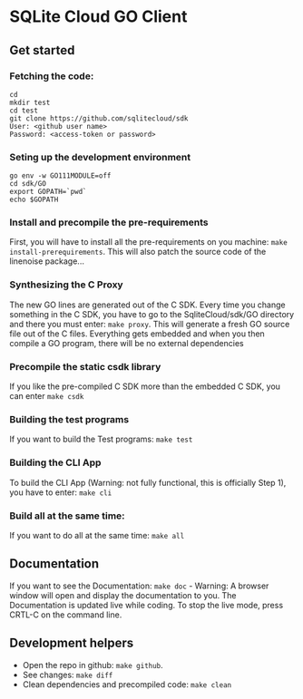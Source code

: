 # SQLite Cloud GO Client

## Get started

### Fetching the code:
```console
cd
mkdir test
cd test
git clone https://github.com/sqlitecloud/sdk
User: <github user name>
Password: <access-token or password>

```

### Seting up the development environment
```console
go env -w GO111MODULE=off
cd sdk/GO
export GOPATH=`pwd`
echo $GOPATH

```

### Install and precompile the pre-requirements
First, you will have to install all the pre-requirements on you machine: `make install-prerequirements`. This will also patch the source code of the linenoise package...

### Synthesizing the C Proxy
The new GO lines are generated out of the C SDK. Every time you change something in the C SDK, you have to go to the SqliteCloud/sdk/GO directory and there you must enter: `make proxy`. This will generate a fresh GO source file out of the C files. Everything gets embedded and when you then compile a GO program, there will be no external dependencies

### Precompile the static csdk library
If you like the pre-compiled C SDK more than the embedded C SDK, you can enter `make csdk`

### Building the test programs
If you want to build the Test programs: `make test`

### Building the CLI App
To build the CLI App (Warning: not fully functional, this is officially Step 1), you have to enter: `make cli`

### Build all at the same time:
If you want to do all at the same time: `make all`

## Documentation
If you want to see the Documentation: `make doc` - Warning: A browser window will open and display the documentation to you. The Documentation is updated live while coding. To stop the live mode, press CRTL-C on the command line.

## Development helpers
- Open the repo in github: `make github`.
- See changes: `make diff`
- Clean dependencies and precompiled code: `make clean`
